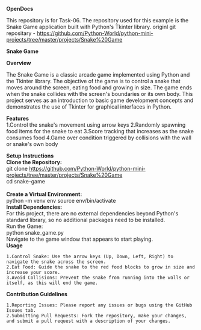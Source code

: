 <strong> OpenDocs </strong>

This repository is for Task-06. The repository used for this example is the Snake Game application built with Python's Tkinter library.
originl git repositary - https://github.com/Python-World/python-mini-projects/tree/master/projects/Snake%20Game

<strong >Snake Game </strong >

<strong>Overview</strong >

The Snake Game is a classic arcade game implemented using Python and the Tkinter library. The objective of the game is to control a snake that moves around the screen, eating food and growing in size. The game ends when the snake collides with the screen's boundaries or its own body. This project serves as an introduction to basic game development concepts and demonstrates the use of Tkinter for graphical interfaces in Python.

<strong>Features</strong ><br>
    1.Control the snake's movement using arrow keys
    2.Randomly spawning food items for the snake to eat
    3.Score tracking that increases as the snake consumes food
    4.Game over condition triggered by collisions with the wall or snake's own body

<strong >Setup Instructions</strong >
<br>
<strong>Clone the Repository:</strong><br>
git clone https://github.com/Python-World/python-mini-projects/tree/master/projects/Snake%20Game<br>
cd snake-game
<br><br>
<strong>Create a Virtual Environment:</strong><br>
python -m venv env
source env/bin/activate
<br>
<strong >Install Dependencies:</strong >
<br>
For this project, there are no external dependencies beyond Python's standard library, so no additional packages need to be installed.
<br>
Run the Game:<br>
python snake_game.py
<br>
Navigate to the game window that appears to start playing.
<br>
<strong >Usage</strong >
<br>

    1.Control Snake: Use the arrow keys (Up, Down, Left, Right) to navigate the snake across the screen.
    2.Eat Food: Guide the snake to the red food blocks to grow in size and increase your score.
    3.Avoid Collisions: Prevent the snake from running into the walls or itself, as this will end the game.

<strong >Contribution Guidelines</strong >
<br>

    1.Reporting Issues: Please report any issues or bugs using the GitHub Issues tab.
    2.Submitting Pull Requests: Fork the repository, make your changes, and submit a pull request with a description of your changes.
